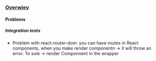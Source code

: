 ### [Overwiev](https://testing-library.com/docs/)
#### Problems
##### Integration tests
- Problem with react-router-dom: 
   you can have routes in React components, when you make render componentn -> it will throw an error. To sole -> render Componnent in the <BrowserRouter> wrapper